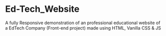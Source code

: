 # Ed-Tech_Website
A fully Responsive demonstration of an professional educational website of a EdTech Company (Front-end project) made using HTML, Vanilla CSS & JS

